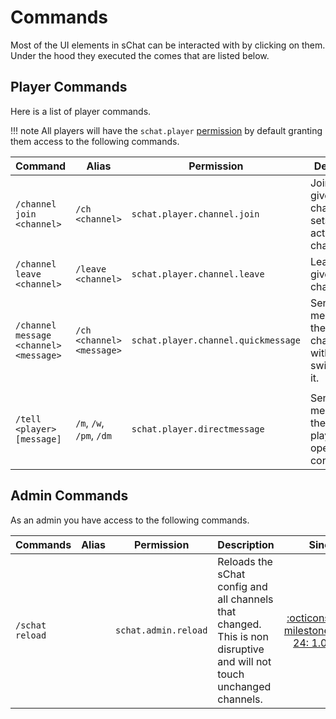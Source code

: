 # Commands

Most of the UI elements in sChat can be interacted with by clicking on them. Under the hood they executed the comes that are listed below.

## Player Commands

Here is a list of player commands.

!!! note
    All players will have the `schat.player` [permission][permissions] by default granting them access to the following commands.

| Command                               | Alias                     | Permission | Description | Since |
|----------------------------------------|---------------------------| ---------- | ----------- | ----: |
| `/channel join <channel>`              | `/ch <channel>`           | `schat.player.channel.join` | Joins the given channel or sets it as active channel. | [:octicons-milestone-24: 1.0.0][1.0.0] |
| `/channel leave <channel>`             | `/leave <channel>`        | `schat.player.channel.leave` | Leaves the given channel. | [:octicons-milestone-24: 1.0.0][1.0.0] |
| `/channel message <channel> <message>` | `/ch <channel> <message>` | `schat.player.channel.quickmessage` | Sends a message to the given channel without switching to it. | [:octicons-milestone-24: 1.0.0][1.0.0] |
|                                        |                           | | |
| `/tell <player> [message]`               | `/m`, `/w`, `/pm`, `/dm`  | `schat.player.directmessage` | Sends a message to the given player or opens the conversation. | [:octicons-milestone-24: 1.0.0][1.0.0] |

## Admin Commands

As an admin you have access to the following commands.

| Commands | Alias | Permission | Description                                                                                                           | Since |
| -------- | ----- | ---------- |-----------------------------------------------------------------------------------------------------------------------| ---: |
| `/schat reload` | | `schat.admin.reload` | Reloads the sChat config and all channels that changed. This is non disruptive and will not touch unchanged channels. | [:octicons-milestone-24: 1.0.0][1.0.0] |

[permissions]: /permissions
[next]: https://github.com/sVoxelDev/sChat/releases/latest
[1.0.0]: https://github.com/sVoxelDev/sChat/releases/tag/1.0.0
